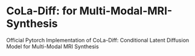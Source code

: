 # CoLa-Diff: for Multi-Modal-MRI-Synthesis
Official Pytorch Implementation of CoLa-Diff: Conditional Latent Diffusion Model for Multi-Modal MRI Synthesis
